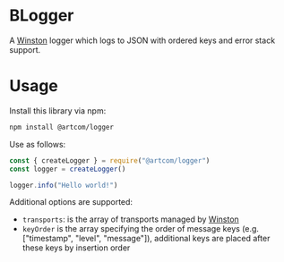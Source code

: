 # BLogger

A [Winston](https://github.com/winstonjs/winston) logger which logs to JSON with ordered keys and error stack support.

# Usage

Install this library via npm:
```bash
npm install @artcom/logger
```

Use as follows:
```javascript
const { createLogger } = require("@artcom/logger")
const logger = createLogger()

logger.info("Hello world!")
```

Additional options are supported:
* `transports`: is the array of transports managed by [Winston](https://github.com/winstonjs/winston)
* `keyOrder` is the array specifying the order of message keys (e.g. ["timestamp", "level", "message"]), additional keys are placed after these keys by insertion order

